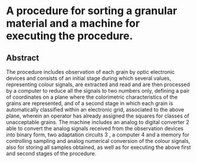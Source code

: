 # A procedure for sorting a granular material and a machine for executing the procedure.

## Abstract
The procedure includes observation of each grain by optic electronic devices and consists of an initial stage during which several values, representing colour signals, are extracted and read and are then processed by a computer to reduce all the signals to two numbers only, defining a pair of coordinates on a plane where the colorimetric characteristics of the grains are represented, and of a second stage in which each grain is automatically classified within an electronic grid, associated to the above plane, wherein an operator has already assigned the squares for classes of unacceptable grains. The machine includes an analog to digital converter 2 able to convert the analog signals received from the observation devices into binary form, two adaptation circuits 3 , a computer 4 and a memory for controlling sampling and analog numerical conversion of the colour signals, also for storing all samples obtained, as well as for executing the above first and second stages of the procedure.